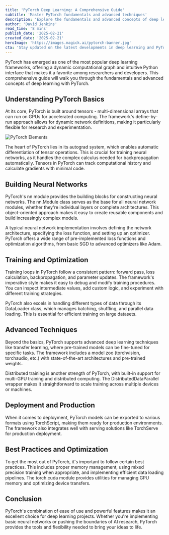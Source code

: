```yaml
---
title: 'PyTorch Deep Learning: A Comprehensive Guide'
subtitle: 'Master PyTorch fundamentals and advanced techniques'
description: 'Explore the fundamentals and advanced concepts of deep learning with PyTorch, from basic tensor operations to distributed training and production deployment. Learn best practices for building, training, and optimizing neural networks using this powerful framework.'
author: 'David Jenkins'
read_time: '8 mins'
publish_date: '2025-02-21'
created_date: '2025-02-21'
heroImage: 'https://images.magick.ai/pytorch-banner.jpg'
cta: 'Stay updated on the latest developments in deep learning and PyTorch! Follow us on LinkedIn for expert insights, tutorials, and industry news that will help you master AI development.'
---
```


PyTorch has emerged as one of the most popular deep learning frameworks, offering a dynamic computational graph and intuitive Python interface that makes it a favorite among researchers and developers. This comprehensive guide will walk you through the fundamentals and advanced concepts of deep learning with PyTorch.

## Understanding PyTorch Basics

At its core, PyTorch is built around tensors - multi-dimensional arrays that can run on GPUs for accelerated computing. The framework's define-by-run approach allows for dynamic network definitions, making it particularly flexible for research and experimentation.

![PyTorch Elements](https://i.magick.ai/random/generate.webp)

The heart of PyTorch lies in its autograd system, which enables automatic differentiation of tensor operations. This is crucial for training neural networks, as it handles the complex calculus needed for backpropagation automatically. Tensors in PyTorch can track computational history and calculate gradients with minimal code.

## Building Neural Networks

PyTorch's nn module provides the building blocks for constructing neural networks. The nn.Module class serves as the base for all neural network modules, whether they're individual layers or complete architectures. This object-oriented approach makes it easy to create reusable components and build increasingly complex models.

A typical neural network implementation involves defining the network architecture, specifying the loss function, and setting up an optimizer. PyTorch offers a wide range of pre-implemented loss functions and optimization algorithms, from basic SGD to advanced optimizers like Adam.

## Training and Optimization

Training loops in PyTorch follow a consistent pattern: forward pass, loss calculation, backpropagation, and parameter updates. The framework's imperative style makes it easy to debug and modify training procedures. You can inspect intermediate values, add custom logic, and experiment with different training strategies.

PyTorch also excels in handling different types of data through its DataLoader class, which manages batching, shuffling, and parallel data loading. This is essential for efficient training on large datasets.

## Advanced Techniques

Beyond the basics, PyTorch supports advanced deep learning techniques like transfer learning, where pre-trained models can be fine-tuned for specific tasks. The framework includes a model zoo (torchvision, torchaudio, etc.) with state-of-the-art architectures and pre-trained weights.

Distributed training is another strength of PyTorch, with built-in support for multi-GPU training and distributed computing. The DistributedDataParallel wrapper makes it straightforward to scale training across multiple devices or machines.

## Deployment and Production

When it comes to deployment, PyTorch models can be exported to various formats using TorchScript, making them ready for production environments. The framework also integrates well with serving solutions like TorchServe for production deployment.

## Best Practices and Optimization

To get the most out of PyTorch, it's important to follow certain best practices. This includes proper memory management, using mixed precision training when appropriate, and implementing efficient data loading pipelines. The torch.cuda module provides utilities for managing GPU memory and optimizing device transfers.

## Conclusion

PyTorch's combination of ease of use and powerful features makes it an excellent choice for deep learning projects. Whether you're implementing basic neural networks or pushing the boundaries of AI research, PyTorch provides the tools and flexibility needed to bring your ideas to life.